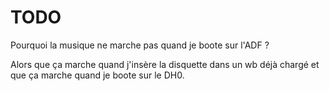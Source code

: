 # TODO

Pourquoi la musique ne marche pas quand je boote sur l'ADF ?

Alors que ça marche quand j'insère la disquette dans un wb déjà chargé et que ça marche quand je boote sur le DH0.
